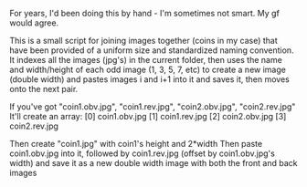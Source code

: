 For years, I'd been doing this by hand - I'm sometimes not smart. My gf would agree.

This is a small script for joining images together (coins in my case) that have been provided of a uniform size and standardized naming convention.
It indexes all the images (jpg's) in the current folder, then uses the name and width/height of each odd image (1, 3, 5, 7, etc) to create a new image (double width) and pastes images i and i+1 into it and saves it, then moves onto the next pair.

If you've got "coin1.obv.jpg", "coin1.rev.jpg", "coin2.obv.jpg", "coin2.rev.jpg"
It'll create an array:
[0] coin1.obv.jpg
[1] coin1.rev.jpg
[2] coin2.obv.jpg
[3] coin2.rev.jpg

Then create "coin1.jpg" with coin1's height and 2*width
Then paste coin1.obv.jpg into it, followed by coin1.rev.jpg (offset by coin1.obv.jpg's width)
and save it as a new double width image with both the front and back images
